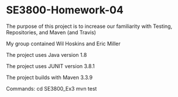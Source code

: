 # SE3800-Homework-04
The purpose of this project is to increase our familiarity with Testing, Repositories, and Maven (and Travis)

My group contained Wil Hoskins and Eric Miller

The project uses Java version 1.8

The project uses JUNIT version 3.8.1

The project builds with Maven 3.3.9

Commands: 
cd SE3800_Ex3
mvn test
